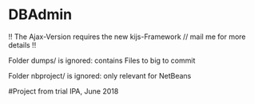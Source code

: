 # DBAdmin

!! The Ajax-Version requires the new kijs-Framework // mail me for more details !!

Folder dumps/ is ignored: contains Files to big to commit

Folder nbproject/ is ignored: only relevant for NetBeans

#Project from trial IPA, June 2018
